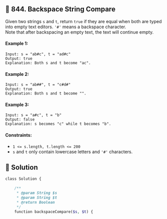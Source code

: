 ## 📝 844. Backspace String Compare  
Given two strings `s` and `t`, return `true` if they are equal when both are typed into empty text editors. `'#'` means a backspace character.  
Note that after backspacing an empty text, the text will continue empty.  
     
  
#### Example 1:  

```
Input: s = "ab#c", t = "ad#c"
Output: true
Explanation: Both s and t become "ac".

```
#### Example 2:  

```
Input: s = "ab##", t = "c#d#"
Output: true
Explanation: Both s and t become "".

```
#### Example 3:  

```
Input: s = "a#c", t = "b"
Output: false
Explanation: s becomes "c" while t becomes "b".

```
  
#### Constraints:  
+ `1 <= s.length, t.length <= 200`  
+ `s` and `t` only contain lowercase letters and `'#'` characters.  
  
## 📝 Solution 
```php  
class Solution {  
  
    /**  
     * @param String $s  
     * @param String $t  
     * @return Boolean  
     */  
    function backspaceCompare($s, $t) {  
```  